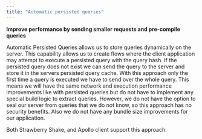 ```yaml
---
title: "Automatic persisted queries"
---
```


**Improve performance by sending smaller requests and pre-compile queries**

Automatic Persisted Queries allows us to store queries dynamically on the server. This capability allows us to create flows where the client application may attempt to execute a persisted query with the query hash. If the persisted query does not exist we can send the query to the server and store it in the servers persisted query cache. With this approach only the first time a query is executed we have to send over the whole query. This means we will have the same network and execution performance improvements like with persisted queries but do not have to implement any special build logic to extract queries. However, we do not have the option to seal our server from queries that we do not know, so this approach has no security benefits. Also we do not have any bundle size improvements for our application.

Both Strawberry Shake, and Apollo client support this approach.

